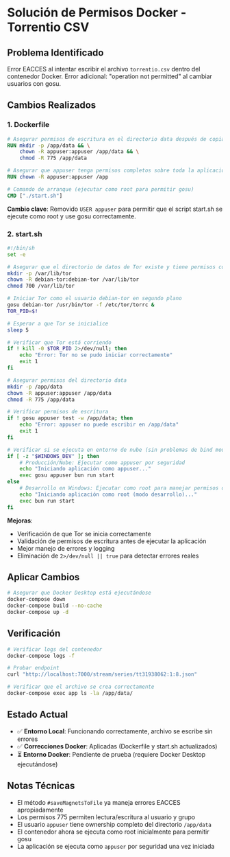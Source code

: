 # Solución de Permisos Docker - Torrentio CSV

## Problema Identificado
Error EACCES al intentar escribir el archivo `torrentio.csv` dentro del contenedor Docker.
Error adicional: "operation not permitted" al cambiar usuarios con gosu.

## Cambios Realizados

### 1. Dockerfile
```dockerfile
# Asegurar permisos de escritura en el directorio data después de copiar archivos
RUN mkdir -p /app/data && \
    chown -R appuser:appuser /app/data && \
    chmod -R 775 /app/data

# Asegurar que appuser tenga permisos completos sobre toda la aplicación
RUN chown -R appuser:appuser /app

# Comando de arranque (ejecutar como root para permitir gosu)
CMD ["./start.sh"]
```

**Cambio clave**: Removido `USER appuser` para permitir que el script start.sh se ejecute como root y use gosu correctamente.

### 2. start.sh
```bash
#!/bin/sh
set -e

# Asegurar que el directorio de datos de Tor existe y tiene permisos correctos
mkdir -p /var/lib/tor
chown -R debian-tor:debian-tor /var/lib/tor
chmod 700 /var/lib/tor

# Iniciar Tor como el usuario debian-tor en segundo plano
gosu debian-tor /usr/bin/tor -f /etc/tor/torrc &
TOR_PID=$!

# Esperar a que Tor se inicialice
sleep 5

# Verificar que Tor está corriendo
if ! kill -0 $TOR_PID 2>/dev/null; then
    echo "Error: Tor no se pudo iniciar correctamente"
    exit 1
fi

# Asegurar permisos del directorio data
mkdir -p /app/data
chown -R appuser:appuser /app/data
chmod -R 775 /app/data

# Verificar permisos de escritura
if ! gosu appuser test -w /app/data; then
    echo "Error: appuser no puede escribir en /app/data"
    exit 1
fi

# Verificar si se ejecuta en entorno de nube (sin problemas de bind mount)
if [ -z "$WINDOWS_DEV" ]; then
    # Producción/Nube: Ejecutar como appuser por seguridad
    echo "Iniciando aplicación como appuser..."
    exec gosu appuser bun run start
else
    # Desarrollo en Windows: Ejecutar como root para manejar permisos de bind mount
    echo "Iniciando aplicación como root (modo desarrollo)..."
    exec bun run start
fi
```

**Mejoras**:
- Verificación de que Tor se inicia correctamente
- Validación de permisos de escritura antes de ejecutar la aplicación
- Mejor manejo de errores y logging
- Eliminación de `2>/dev/null || true` para detectar errores reales

## Aplicar Cambios
```bash
# Asegurar que Docker Desktop está ejecutándose
docker-compose down
docker-compose build --no-cache
docker-compose up -d
```

## Verificación
```bash
# Verificar logs del contenedor
docker-compose logs -f

# Probar endpoint
curl "http://localhost:7000/stream/series/tt31938062:1:8.json"

# Verificar que el archivo se crea correctamente
docker-compose exec app ls -la /app/data/
```

## Estado Actual
- ✅ **Entorno Local**: Funcionando correctamente, archivo se escribe sin errores
- ✅ **Correcciones Docker**: Aplicadas (Dockerfile y start.sh actualizados)
- ⏳ **Entorno Docker**: Pendiente de prueba (requiere Docker Desktop ejecutándose)

## Notas Técnicas
- El método `#saveMagnetsToFile` ya maneja errores EACCES apropiadamente
- Los permisos 775 permiten lectura/escritura al usuario y grupo
- El usuario `appuser` tiene ownership completo del directorio `/app/data`
- El contenedor ahora se ejecuta como root inicialmente para permitir gosu
- La aplicación se ejecuta como `appuser` por seguridad una vez iniciada